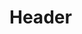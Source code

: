 <!-- TITLE: Bladecatch -->
<!-- SUBTITLE: Choose to block the next attack made against you with your palm, instead taking 75 percent damage. -->

# Header